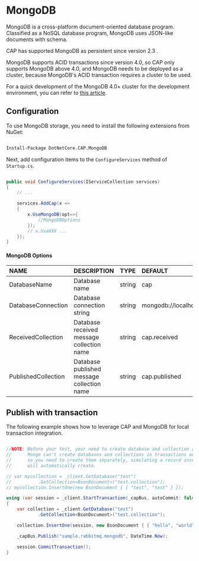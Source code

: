 # MongoDB

MongoDB is a cross-platform document-oriented database program. Classified as a NoSQL database program, MongoDB uses JSON-like documents with schema.

CAP has supported MongoDB as persistent since version 2.3 .

MongoDB supports ACID transactions since version 4.0, so CAP only supports MongoDB above 4.0, and MongoDB needs to be deployed as a cluster, because MongoDB's ACID transaction requires a cluster to be used.

For a quick development of the MongoDB 4.0+ cluster for the development environment, you can refer to [this article](https://www.cnblogs.com/savorboard/p/mongodb-4-cluster-install.html).

## Configuration

To use MongoDB storage, you need to install the following extensions from NuGet:

```ps

Install-Package DotNetCore.CAP.MongoDB

```

Next, add configuration items to the `ConfigureServices` method of `Startup.cs`.

```csharp

public void ConfigureServices(IServiceCollection services)
{
    // ...

    services.AddCap(x =>
    {
        x.UseMongoDB(opt=>{
            //MongoDBOptions
        });
        // x.UseXXX ...
    });
}

```

#### MongoDB Options

NAME | DESCRIPTION | TYPE | DEFAULT
:---|:---|---|:---
DatabaseName | Database name | string | cap 
DatabaseConnection | Database connection string | string | mongodb://localhost:27017
ReceivedCollection | Database received message collection name | string | cap.received
PublishedCollection | Database published message collection name | string | cap.published

## Publish with transaction

The following example shows how to leverage CAP and MongoDB for local transaction integration.

```csharp

//NOTE: Before your test, your need to create database and collection at first.
//      Mongo can't create databases and collections in transactions automatic, 
//      so you need to create them separately, simulating a record insert 
//      will automatically create.

// var mycollection = _client.GetDatabase("test")
//          .GetCollection<BsonDocument>("test.collection");
// mycollection.InsertOne(new BsonDocument { { "test", "test" } });

using (var session = _client.StartTransaction(_capBus, autoCommit: false))
{
    var collection = _client.GetDatabase("test")
            .GetCollection<BsonDocument>("test.collection");

    collection.InsertOne(session, new BsonDocument { { "hello", "world" } });

    _capBus.Publish("sample.rabbitmq.mongodb", DateTime.Now);

    session.CommitTransaction();
}
     
```